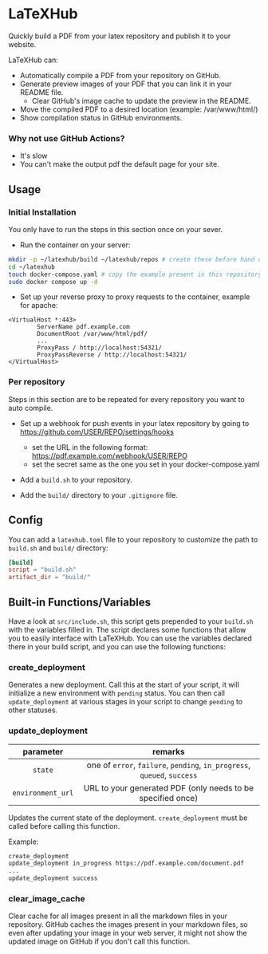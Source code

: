 # LaTeXHub

Quickly build a PDF from your latex repository and publish it to your website.

LaTeXHub can:

- Automatically compile a PDF from your repository on GitHub.
- Generate preview images of your PDF that you can link it in your README file.
    - Clear GitHub's image cache to update the preview in the README.
- Move the compiled PDF to a desired location (example: /var/www/html/)
- Show compilation status in GitHub environments.

### Why not use GitHub Actions?

- It's slow
- You can't make the output pdf the default page for your site.

## Usage

### Initial Installation

You only have to run the steps in this section once on your sever.

* Run the container on your server:

```bash
mkdir -p ~/latexhub/build ~/latexhub/repos # create these before hand or the container won't start
cd ~/latexhub
touch docker-compose.yaml # copy the example present in this repository and edit variables
sudo docker compose up -d
```

* Set up your reverse proxy to proxy requests to the container, example for apache:

```apacheconf
<VirtualHost *:443>
        ServerName pdf.example.com
        DocumentRoot /var/www/html/pdf/
        ...
        ProxyPass / http://localhost:54321/
        ProxyPassReverse / http://localhost:54321/
</VirtualHost>
```

### Per repository

Steps in this section are to be repeated for every repository you want to auto compile.

* Set up a webhook for push events in your latex repository by going to https://github.com/USER/REPO/settings/hooks
    * set the URL in the following format: https://pdf.example.com/webhook/USER/REPO
    * set the secret same as the one you set in your docker-compose.yaml

* Add a `build.sh` to your repository.
* Add the `build/` directory to your `.gitignore` file.

## Config

You can add a `latexhub.toml` file to your repository to customize the path to `build.sh` and `build/` directory:

```toml
[build]
script = "build.sh"
artifact_dir = "build/"
```

## Built-in Functions/Variables

Have a look at `src/include.sh`, this script gets prepended to your `build.sh` with the variables filled in. The script
declares some functions that allow you to easily interface with LaTeXHub. You can use the variables declared there in
your build script, and you can use the following functions:

### create_deployment

Generates a new deployment. Call this at the start of your script, it will initialize a new environment with `pending`
status. You can then call `update_deployment` at various stages in your script to change `pending` to other statuses.

### update_deployment

|     parameter     |                                 remarks                                  |
|:-----------------:|:------------------------------------------------------------------------:|
|      `state`      | one of `error`, `failure`, `pending`, `in_progress`, `queued`, `success` |
| `environment_url` |       URL to your generated PDF (only needs to be specified once)        |

Updates the current state of the deployment. `create_deployment` must be called before calling this function.

Example:

```bash
create_deployment
update_deployment in_progress https://pdf.example.com/document.pdf
...
update_deployment success
```

### clear_image_cache

Clear cache for all images present in all the markdown files in your repository. GitHub caches the images present in
your markdown files, so even after updating your image in your web server, it might not show the updated image on
GitHub if you don't call this function.
